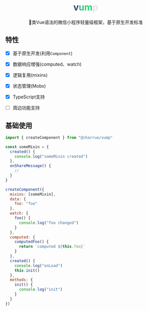 <h1 align="center"><span style="color: #34495e">v</span><span style="color: #41b883">u</span><span style="color: #1ed76d">m</span><span style="color: #e5e5e5">p</span></h1>
<p align="center">🚴类Vue语法的微信小程序轻量级框架，基于原生开发标准</p>





## 特性

- [x] 基于原生开发(利用`Component`)
- [x] 数据响应增强(computed、watch)
- [x] 逻辑复用(mixins)
- [x] 状态管理(Mobx)
- [x] TypeScript支持
- [ ] 周边功能支持


## 基础使用
``` javascript
import { createComponent } from "@charrue/vump"

const someMixin = {
  created() {
    console.log("someMixin created")
  },
  onShareMessage() {
    // 
  }
}

createComponent({
  mixins: [someMixin],
  data: {
    foo: "foo"
  },
  watch: {
    foo() {
      console.log("foo changed")
    }
  },
  computed: {
    computedFoo() {
      return `computed ${this.foo}`
    }
  },
  created() {
    console.log("onLoad")
    this.init()
  },
  methods: {
    init() {
      console.log("init")
    }
  }
})
```

